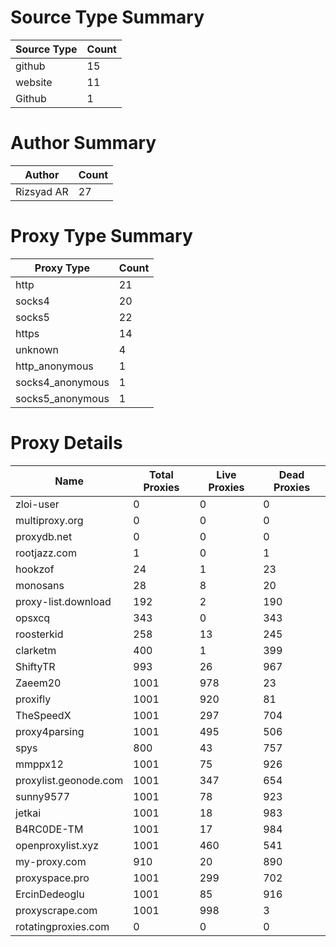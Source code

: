 # Source Type Summary

| Source Type | Count |
|-------------|-------|
| github | 15 |
| website | 11 |
| Github | 1 |


# Author Summary

| Author | Count |
|--------|-------|
| Rizsyad AR | 27 |


# Proxy Type Summary

| Proxy Type | Count |
|------------|-------|
| http | 21 |
| socks4 | 20 |
| socks5 | 22 |
| https | 14 |
| unknown | 4 |
| http_anonymous | 1 |
| socks4_anonymous | 1 |
| socks5_anonymous | 1 |


# Proxy Details

| Name | Total Proxies | Live Proxies | Dead Proxies |
|------|---------------|--------------|---------------|
| zloi-user | 0 | 0 | 0 |
| multiproxy.org | 0 | 0 | 0 |
| proxydb.net | 0 | 0 | 0 |
| rootjazz.com | 1 | 0 | 1 |
| hookzof | 24 | 1 | 23 |
| monosans | 28 | 8 | 20 |
| proxy-list.download | 192 | 2 | 190 |
| opsxcq | 343 | 0 | 343 |
| roosterkid | 258 | 13 | 245 |
| clarketm | 400 | 1 | 399 |
| ShiftyTR | 993 | 26 | 967 |
| Zaeem20 | 1001 | 978 | 23 |
| proxifly | 1001 | 920 | 81 |
| TheSpeedX | 1001 | 297 | 704 |
| proxy4parsing | 1001 | 495 | 506 |
| spys | 800 | 43 | 757 |
| mmppx12 | 1001 | 75 | 926 |
| proxylist.geonode.com | 1001 | 347 | 654 |
| sunny9577 | 1001 | 78 | 923 |
| jetkai | 1001 | 18 | 983 |
| B4RC0DE-TM | 1001 | 17 | 984 |
| openproxylist.xyz | 1001 | 460 | 541 |
| my-proxy.com | 910 | 20 | 890 |
| proxyspace.pro | 1001 | 299 | 702 |
| ErcinDedeoglu | 1001 | 85 | 916 |
| proxyscrape.com | 1001 | 998 | 3 |
| rotatingproxies.com | 0 | 0 | 0 |
